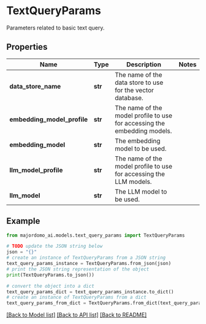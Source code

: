 # TextQueryParams

Parameters related to basic text query.

## Properties

Name | Type | Description | Notes
------------ | ------------- | ------------- | -------------
**data_store_name** | **str** | The name of the data store to use for the vector database. | 
**embedding_model_profile** | **str** | The name of the model profile to use for accessing the embedding models. | 
**embedding_model** | **str** | The embedding model to be used. | 
**llm_model_profile** | **str** | The name of the model profile to use for accessing the LLM models. | 
**llm_model** | **str** | The LLM model to be used. | 

## Example

```python
from majordomo_ai.models.text_query_params import TextQueryParams

# TODO update the JSON string below
json = "{}"
# create an instance of TextQueryParams from a JSON string
text_query_params_instance = TextQueryParams.from_json(json)
# print the JSON string representation of the object
print(TextQueryParams.to_json())

# convert the object into a dict
text_query_params_dict = text_query_params_instance.to_dict()
# create an instance of TextQueryParams from a dict
text_query_params_from_dict = TextQueryParams.from_dict(text_query_params_dict)
```
[[Back to Model list]](../README.md#documentation-for-models) [[Back to API list]](../README.md#documentation-for-api-endpoints) [[Back to README]](../README.md)


